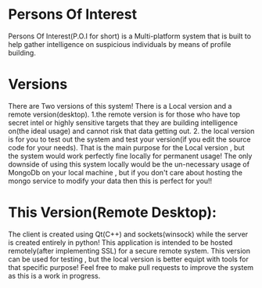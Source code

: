 # Persons Of Interest

Persons Of Interest(P.O.I for short) is a Multi-platform system that is built to help gather intelligence on suspicious individuals by means of profile building.

# Versions

There are Two versions of this system! There is a Local version and a remote version(desktop).
1.the remote version is for those who have top secret intel or highly sensitive targets that they are building intelligence on(the ideal usage) and cannot risk that data getting out.
2. the local version is for you to test out the system and test your version(if you edit the source code for your needs). That is the main purpose for the Local version , but the system would work perfectly fine locally for permanent usage! The only downside of using this system locally would be the un-necessary usage of MongoDb on your local machine , but if you don't care about hosting the mongo service to modify your data then this is perfect for you!!

# This Version(Remote Desktop):

The client is created using Qt(C++) and sockets(winsock) while the server is created entirely in python!
This application is intended to be hosted remotely(after implementing SSL) for a secure remote system.
This version can be used for testing , but the local version is better equipt with tools for that specific purpose!
Feel free to make pull requests to improve the system as this is a work in progress.

